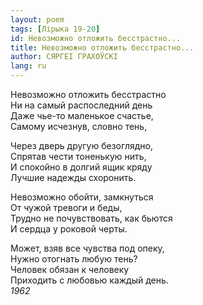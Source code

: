 ```yaml
---
layout: poem
tags: [Лірыка 19-20]
id: Невозможно отложить бесстрастно...
title: Невозможно отложить бесстрастно...
author: СЯРГЕІ ГРАХОЎСКІ
lang: ru
---
```



Невозможно отложить бесстрастно  
Ни на самый распоследний день  
Даже чье-то маленькое счастье,  
Самому исчезнув, словно тень,  

Через дверь другую безоглядно,  
Спрятав чести тоненькую нить,  
И спокойно в долгий ящик кряду  
Лучшие надежды схоронить.  

Невозможно обойти, замкнуться  
От чужой тревоги и беды,  
Трудно не почувствовать, как бьются  
И сердца у роковой черты.  

Может, взяв все чувства под опеку,  
Нужно отогнать любую тень?  
Человек обязан к человеку  
Приходить с любовью каждый день.  
*1962*  
